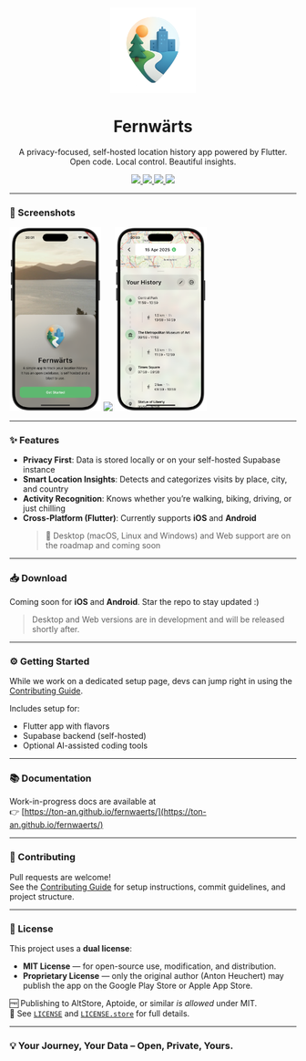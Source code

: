 <p align="center">
  <img src="docs/public/assets/app_icon_transparent_new.png" width="150" />
</p>

<h1 align="center">Fernwärts</h1>

<p align="center">
  A privacy-focused, self-hosted location history app powered by Flutter.<br/>
  Open code. Local control. Beautiful insights.
</p>

<p align="center">
  <a href="https://codecov.io/gh/ton-An/fernwaerts">
    <img src="https://codecov.io/gh/ton-An/fernwaerts/branch/main/graph/badge.svg?token=X5F77OEGXS"/>
  </a>
  <a href="LICENSE">
    <img src="https://img.shields.io/badge/license-MIT-blue.svg" />
  </a>
  <a href="LICENSE.store">
    <img src="https://img.shields.io/badge/License-Store%20Restricted-red" />
  </a>
  <a href="https://github.com/ton-An/fernwaerts/stargazers">
    <img src="https://img.shields.io/github/stars/ton-An/fernwaerts?style=social" />
  </a>
</p>

---

### 📸 Screenshots

<p float="left">
  <img src="docs/public/assets/screenshots/home.png" width="32%" />
  <img src="docs/public/assets/screenshots/map.png" width="32%" />
  <img src="docs/public/assets/screenshots/map_modal.png" width="32%" />
</p>

---

### ✨ Features

- **Privacy First**: Data is stored locally or on your self-hosted Supabase instance
- **Smart Location Insights**: Detects and categorizes visits by place, city, and country
- **Activity Recognition**: Knows whether you’re walking, biking, driving, or just chilling
- **Cross-Platform (Flutter)**: Currently supports **iOS** and **Android**  
  > 🚧 Desktop (macOS, Linux and Windows) and Web support are on the roadmap and coming soon

---

### 📥 Download

Coming soon for **iOS** and **Android**. Star the repo to stay updated :)

> Desktop and Web versions are in development and will be released shortly after.


---

### ⚙️ Getting Started

While we work on a dedicated setup page, devs can jump right in using the [Contributing Guide](CONTRIBUTING.md).

Includes setup for:
- Flutter app with flavors
- Supabase backend (self-hosted)
- Optional AI-assisted coding tools

---

### 📚 Documentation

Work-in-progress docs are available at  
👉 [https://ton-an.github.io/fernwaerts/](https://ton-an.github.io/fernwaerts/)

---

### 🤝 Contributing

Pull requests are welcome!  
See the [Contributing Guide](CONTRIBUTING.md) for setup instructions, commit guidelines, and project structure.

---

### 📝 License

This project uses a **dual license**:

- **MIT License** — for open-source use, modification, and distribution.
- **Proprietary License** — only the original author (Anton Heuchert) may publish the app on the Google Play Store or Apple App Store.

🆓 Publishing to AltStore, Aptoide, or similar *is allowed* under MIT.  
📜 See [`LICENSE`](LICENSE) and [`LICENSE.store`](LICENSE.store) for full details.

---

### 💡 Your Journey, Your Data – Open, Private, Yours.